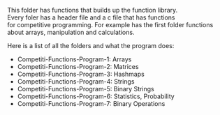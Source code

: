 
This folder has functions that builds up the function library.  
Every foler has a header file and a c file that has functions  
for competitive programming. For example has the first folder
functions about arrays, manipulation and calculations.

Here is a list of all the folders and what the program does:

* Competiti-Functions-Program-1: Arrays
* Competiti-Functions-Program-2: Matrices
* Competiti-Functions-Program-3: Hashmaps
* Competiti-Functions-Program-4: Strings
* Competiti-Functions-Program-5: Binary Strings
* Competiti-Functions-Program-6: Statistics, Probability
* Competiti-Functions-Program-7: Binary Operations
